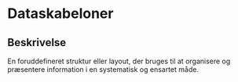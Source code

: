 # Dataskabeloner

## Beskrivelse

En foruddefineret struktur eller layout, der bruges til at organisere og præsentere information i en systematisk og ensartet måde.
